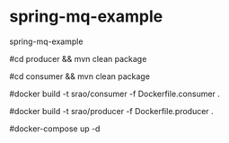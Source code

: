 # spring-mq-example
spring-mq-example

#cd producer && mvn clean package

#cd consumer && mvn clean package

#docker build -t srao/consumer -f Dockerfile.consumer .

#docker build -t srao/producer -f Dockerfile.producer .

#docker-compose up -d
